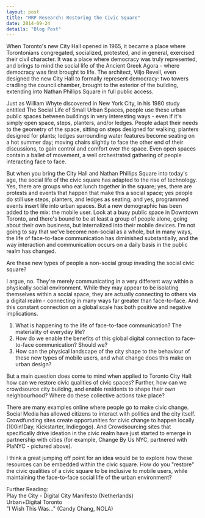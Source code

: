 ```yaml
---
layout: post
title: "MRP Research: Restoring the Civic Square"
date: 2014-09-24
details: "Blog Post"
---
```


When Toronto's new City Hall opened in 1965, it became a place where Torontonians congregated, socialized, protested, and in general, exercised their civil character. It was a place where democracy was truly represented, and brings to mind the social life of the Ancient Greek Agora - where democracy was first brought to life. The architect, Viljo Revell, even designed the new City Hall to formally represent democracy: two towers cradling the council chamber, brought to the exterior of the building, extending into Nathan Phillips Square in full public access. 

Just as William Whyte discovered in New York City, in his 1980 study entitled The Social Life of Small Urban Spaces, people use these urban public spaces between buildings in very interesting ways - even if it's simply open space, steps, planters, and/or ledges. People adapt their needs to the geometry of the space, sitting on steps designed for walking; planters designed for plants; ledges surrounding water features become seating on a hot summer day; moving chairs slightly to face the other end of their discussions, to gain control and comfort over the space. Even open spaces contain a ballet of movement, a well orchestrated gathering of people interacting face to face. 

But when you bring the City Hall and Nathan Phillips Square into today's age, the social life of the civic square has adapted to the rise of technology. Yes, there are groups who eat lunch together in the square; yes, there are protests and events that happen that make this a social space; yes people do still use steps, planters, and ledges as seating; and yes, programmed events insert life into urban spaces. But a new demographic has been added to the mix: the mobile user. Look at a busy public space in Downtown Toronto, and there's bound to be at least a group of people alone, going about their own business, but internalized into their mobile devices. I'm not going to say that we've become non-social as a whole, but in many ways, the life of face-to-face communication has diminished substantially, and the way interaction and communication occurs on a daily basis in the public realm has changed. 

Are these new types of people a non-social group invading the social civic square? 

I argue, no. They're merely communicating in a very different way within a physically social environment. While they may appear to be isolating themselves within a social space, they are actually connecting to others via a digital realm - connecting in many ways far greater than face-to-face. And this constant connection on a global scale has both positive and negative implications.

<ol>
<li>What is happening to the life of face-to-face communication? The materiality of everyday life?</li>
<li>How do we enable the benefits of this global digital connection to face-to-face communication? Should we?</li>
<li>How can the physical landscape of the city shape to the behaviour of these new types of mobile users, and what change does this make on urban design?</li>
</ol>

But a main question does come to mind when applied to Toronto City Hall: how can we restore civic qualities of civic spaces? Further, how can we crowdsource city building, and enable residents to shape their own neighbourhood? Where do these collective actions take place?

There are many examples online where people go to make civic change. Social Media has allowed citizens to interact with politics and the city itself. Crowdfunding sites create opportunities for civic change to happen locally (100in1Day, Kickstarter, Indiegogo). And Crowdsourcing sites that specifically drive ideation in the civic realm have just started to emerge in partnership with cities (for example, Change By Us NYC, partnered with PlaNYC - pictured above).

I think a great jumping off point for an idea would be to explore how these resources can be embedded within the civic square. How do you "restore" the civic qualities of a civic square to be inclusive to mobile users, while maintaining the face-to-face social life of the urban environment?

Further Reading: <br>
Play the City - Digital City Manifesto (Netherlands)<br>
Urban+Digital Toronto<br>
"I Wish This Was..." (Candy Chang, NOLA)<br>
